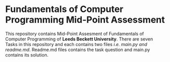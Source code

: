 # Fundamentals of Computer Programming Mid-Point Assessment

This repository contains Mid-Point Assesment of Fundamentals of Computer Programming of **Leeds Beckett University**. There are seven Tasks in this repository and each contains two files _i.e. main.py and readme.md_. Readme.md files contains the task question and main.py contains its solution.
